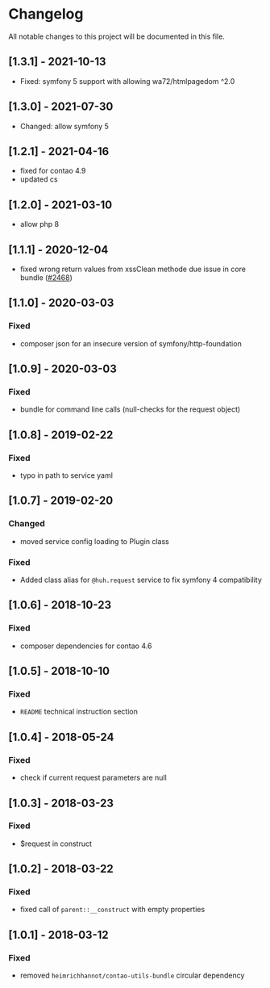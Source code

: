 # Changelog

All notable changes to this project will be documented in this file.

## [1.3.1] - 2021-10-13
- Fixed: symfony 5 support with allowing wa72/htmlpagedom ^2.0

## [1.3.0] - 2021-07-30
- Changed: allow symfony 5

## [1.2.1] - 2021-04-16

- fixed for contao 4.9
- updated cs

## [1.2.0] - 2021-03-10

- allow php 8

## [1.1.1] - 2020-12-04

- fixed wrong return values from xssClean methode due issue in core
  bundle ([#2468](https://github.com/contao/contao/issues/2468))

## [1.1.0] - 2020-03-03

### Fixed

- composer json for an insecure version of symfony/http-foundation

## [1.0.9] - 2020-03-03

### Fixed

- bundle for command line calls (null-checks for the request object)

## [1.0.8] - 2019-02-22

### Fixed

- typo in path to service yaml

## [1.0.7] - 2019-02-20

### Changed

- moved service config loading to Plugin class

### Fixed

- Added class alias for `@huh.request` service to fix symfony 4 compatibility

## [1.0.6] - 2018-10-23

### Fixed

- composer dependencies for contao 4.6

## [1.0.5] - 2018-10-10

### Fixed

- `README` technical instruction section

## [1.0.4] - 2018-05-24

### Fixed

- check if current request parameters are null

## [1.0.3] - 2018-03-23

### Fixed

- $request in construct

## [1.0.2] - 2018-03-22

### Fixed

- fixed call of `parent::__construct` with empty properties

## [1.0.1] - 2018-03-12

### Fixed

- removed `heimrichhannot/contao-utils-bundle` circular dependency
